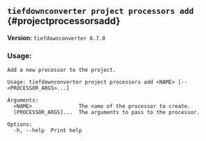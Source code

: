 ## `tiefdownconverter project processors add` {#projectprocessorsadd}

**Version:** `tiefdownconverter 0.7.0`

### Usage:
```
Add a new processor to the project.

Usage: tiefdownconverter project processors add <NAME> [-- <PROCESSOR_ARGS>...]

Arguments:
  <NAME>               The name of the processor to create.
  [PROCESSOR_ARGS]...  The arguments to pass to the processor.

Options:
  -h, --help  Print help
```

